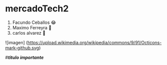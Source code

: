 # mercadoTech2
1) Facundo Ceballos :joy:
2) Maximo Ferreyra :horse:
3) carlos alvarez :ghost:

![imagen] (https://upload.wikimedia.org/wikipedia/commons/9/91/Octicons-mark-github.svg)

#***titulo importante***
